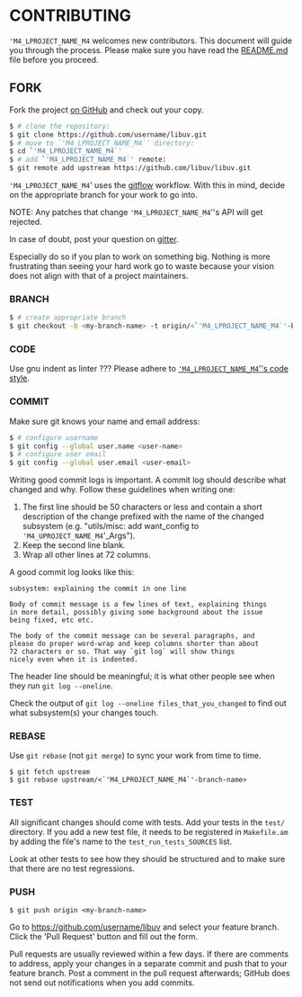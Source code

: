 # CONTRIBUTING

`'M4_LPROJECT_NAME_M4` welcomes new contributors. This document will guide you
through the process.
Please make sure you have read the [README.md](README.md) file before you proceed.

## FORK

Fork the project [on GitHub](https://github.com/libuv/libuv) and check out
your copy.

``` bash
$ # clone the repository:
$ git clone https://github.com/username/libuv.git
$ # move to `'M4_LPROJECT_NAME_M4`' directory:
$ cd `'M4_LPROJECT_NAME_M4`'
$ # add `'M4_LPROJECT_NAME_M4`' remote:
$ git remote add upstream https://github.com/libuv/libuv.git
```

`'M4_LPROJECT_NAME_M4`' uses the [gitflow](link) workflow. 
With this in mind, decide on the appropriate branch for your work to go into. 

NOTE: Any patches that change `'M4_LPROJECT_NAME_M4`''s API will get rejected.

In case of doubt, post your question on [gitter](link). 

Especially do so if you plan to work on something big. Nothing is more
frustrating than seeing your hard work go to waste because your vision
does not align with that of a project maintainers.

### BRANCH

```bash
$ # create appropriate branch
$ git checkout -b <my-branch-name> -t origin/<`'M4_LPROJECT_NAME_M4`'-branch-name>
```

### CODE

Use gnu indent as linter ???
Please adhere to [`'M4_LPROJECT_NAME_M4`''s code style](CODE-STYLE.md). 

### COMMIT

Make sure git knows your name and email address:

```bash
$ # configure username
$ git config --global user.name <user-name>
$ # configure user email
$ git config --global user.email <user-email>
```

Writing good commit logs is important.  A commit log should describe what
changed and why.  Follow these guidelines when writing one:

1. The first line should be 50 characters or less and contain a short
   description of the change prefixed with the name of the changed
   subsystem (e.g. "utils/misc: add want_config to `'M4_UPROJECT_NAME_M4`'_Args").
2. Keep the second line blank.
3. Wrap all other lines at 72 columns.

A good commit log looks like this:

```
subsystem: explaining the commit in one line

Body of commit message is a few lines of text, explaining things
in more detail, possibly giving some background about the issue
being fixed, etc etc.

The body of the commit message can be several paragraphs, and
please do proper word-wrap and keep columns shorter than about
72 characters or so. That way `git log` will show things
nicely even when it is indented.
```

The header line should be meaningful; it is what other people see when they
run `git log --oneline`.

Check the output of `git log --oneline files_that_you_changed` to find out
what subsystem(s) your changes touch.

### REBASE

Use `git rebase` (not `git merge`) to sync your work from time to time.

```
$ git fetch upstream
$ git rebase upstream/<`'M4_LPROJECT_NAME_M4`'-branch-name>
```

### TEST

All significant changes should come with tests.  Add your tests in the
`test/` directory. If you add a new test file, it needs to be registered in `Makefile.am` by adding the file's name to the `test_run_tests_SOURCES` list.

Look at other tests to see how they should be structured and to make sure that there are no test regressions.

### PUSH

```
$ git push origin <my-branch-name>
```

Go to https://github.com/username/libuv and select your feature branch.  Click
the 'Pull Request' button and fill out the form.

Pull requests are usually reviewed within a few days.  If there are comments
to address, apply your changes in a separate commit and push that to your
feature branch.  Post a comment in the pull request afterwards; GitHub does
not send out notifications when you add commits.
